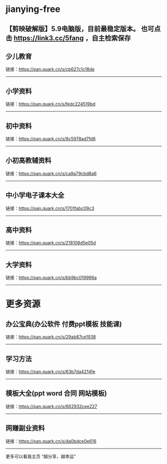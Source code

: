 # jianying-free
【剪映破解版】5.9电脑版，目前最稳定版本。
也可点击 https://link3.cc/5fang ，自主检索保存
------------------

## 少儿教育
链接：https://pan.quark.cn/s/cb627c1c18de

------------------
## 小学资料
链接：https://pan.quark.cn/s/fedc224519bd

------------------
## 初中资料
链接：https://pan.quark.cn/s/9c5978ad7fd6

------------------
## 小初高教辅资料
链接：https://pan.quark.cn/s/ca9a79cbd8a6

------------------
## 中小学电子课本大全
链接：https://pan.quark.cn/s/1701fabc09c3

------------------
## 高中资料
链接：https://pan.quark.cn/s/218108d5e05d

------------------
## 大学资料
链接：https://pan.quark.cn/s/bb9bc019996a

------------------
# 更多资源
## 办公宝典(办公软件 付费ppt模板 技能课)
链接：https://pan.quark.cn/s/29ab87ce1938

------------------
## 学习方法
链接：https://pan.quark.cn/s/63b7da4214fe

------------------
## 模板大全(ppt word 合同 网站模板)
链接：https://pan.quark.cn/s/662932cee227

------------------
## 网赚副业资料
链接：https://pan.quark.cn/s/da0bdce0e616

------------------
更多可以看我主页
“越分享，越幸运”

